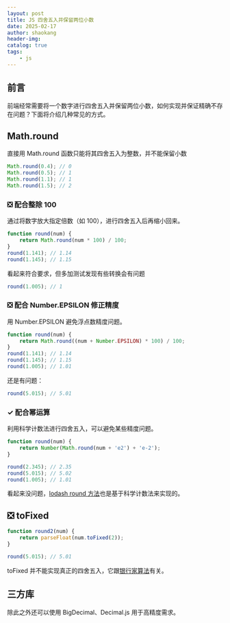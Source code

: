 ```yaml
---
layout: post
title: JS 四舍五入并保留两位小数
date: 2025-02-17
author: shaokang
header-img:
catalog: true
tags:
    - js
---
```


## 前言

前端经常需要将一个数字进行四舍五入并保留两位小数，如何实现并保证精确不存在问题？下面将介绍几种常见的方式。

## Math.round

直接用 Math.round 函数只能将其四舍五入为整数，并不能保留小数

```js
Math.round(0.4); // 0
Math.round(0.5); // 1
Math.round(1.1); // 1
Math.round(1.5); // 2
```

### ❎ 配合整除 100

通过将数字放大指定倍数（如 100），进行四舍五入后再缩小回来。

```js
function round(num) {
    return Math.round(num * 100) / 100;
}
round(1.141); // 1.14
round(1.145); // 1.15
```

看起来符合要求，但多加测试发现有些转换会有问题

```js
round(1.005); // 1
```

### ❎ 配合 Number.EPSILON 修正精度

用 Number.EPSILON 避免浮点数精度问题。

```js
function round(num) {
    return Math.round((num + Number.EPSILON) * 100) / 100;
}
round(1.141); // 1.14
round(1.145); // 1.15
round(1.005); // 1.01
```

还是有问题：

```js
round(5.015); // 5.01
```

### ✓ 配合幂运算

利用科学计数法进行四舍五入，可以避免某些精度问题。

```js
function round(num) {
    return Number(Math.round(num + 'e2') + 'e-2');
}

round(2.345); // 2.35
round(5.015); // 5.02
round(1.005); // 1.01
```

看起来没问题，[lodash round 方法](https://github.com/lodash/lodash/blob/main/dist/lodash.js#L5485)也是基于科学计数法来实现的。

## ❎ toFixed

```js
function round2(num) {
    return parseFloat(num.toFixed(2));
}

round(5.015); // 5.01
```

toFixed 并不能实现真正的四舍五入，它跟[银行家算法](https://zh.wikipedia.org/wiki/%E9%93%B6%E8%A1%8C%E5%AE%B6%E7%AE%97%E6%B3%95)有关。

## 三方库

除此之外还可以使用 BigDecimal、Decimal.js 用于高精度需求。

